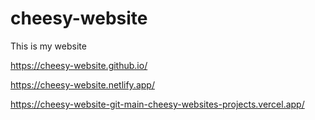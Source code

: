 # cheesy-website
This is my website<br>

https://cheesy-website.github.io/<br>

https://cheesy-website.netlify.app/<br>

https://cheesy-website-git-main-cheesy-websites-projects.vercel.app/
